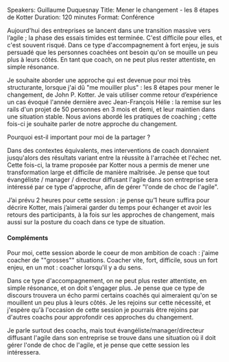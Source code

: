 Speakers: Guillaume Duquesnay
Title: Mener le changement - les 8 étapes de Kotter
Duration: 120 minutes
Format: Conférence

Aujourd'hui des entreprises se lancent dans une transition massive vers l’agile ; la phase des essais timides est terminée.
C'est difficile pour elles, et c'est souvent risqué.
Dans ce type d'accompagnement à fort enjeu, je suis persuadé que les personnes coachées ont besoin qu'on se mouille un peu plus à leurs côtés.
En tant que coach, on ne peut plus rester attentiste, en simple résonance. 

Je souhaite aborder une approche qui est devenue pour moi très structurante, lorsque j'ai dû "me mouiller plus" : les 8 étapes pour mener le changement, de John P. Kotter.
Je vais utiliser comme retour d’expérience un cas évoqué l'année dernière avec Jean-François Hélie : la remise sur les rails d'un projet de 50 personnes en 3 mois et demi, et leur maintien dans une situation stable.
Nous avions abordé les pratiques de coaching ; cette fois-ci je souhaite parler de notre approche du changement.

Pourquoi est-il important pour moi de la partager ?

Dans des contextes équivalents, mes interventions de coach donnaient jusqu'alors des résultats variant entre la réussite à l'arrachée et l'échec net.
Cette fois-ci, la trame proposée par Kotter nous a permis de mener une transformation large et difficile de manière maîtrisée.
Je pense que tout évangéliste / manager / directeur diffusant l'agile dans son entreprise sera intéressé par ce type d'approche, afin de gérer "l'onde de choc de l'agile".

J’ai prévu 2 heures pour cette session : je pense qu’1 heure suffira pour décrire Kotter, mais j’aimerai garder du temps pour échanger et avoir les retours des participants, à la fois sur les approches de changement, mais aussi sur la posture du coach dans ce type de situation.

#### Compléments

Pour moi, cette session aborde le coeur de mon ambition de coach : j'aime coacher de ""grosses"" situations.
Coacher vite, fort, difficile, sous un fort enjeu, en un mot : coacher lorsqu'il y a du sens. 

Dans ce type d'accompagnement, on ne peut plus rester attentiste, en simple résonance, et on doit s'engager plus.
Je pense que ce type de discours trouvera un écho parmi certains coachés qui aimeraient qu'on se mouillent un peu plus à leurs côtés.
Je les rejoins sur cette nécessité, et j'espère qu'à l'occasion de cette session je pourrais être rejoins par d'autres coachs pour approfondir ces approches du changement.

Je parle surtout des coachs, mais tout évangéliste/manager/directeur diffusant l'agile dans son entreprise se trouve dans une situation où il doit gérer l'onde de choc de l'agile, et je pense que cette session les intéressera.
